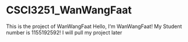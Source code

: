 # CSCI3251_WanWangFaat
This is the project of WanWangFaat
Hello, I‘m WanWangFaat!
My Student number is 1155192592! I will pull my project later
